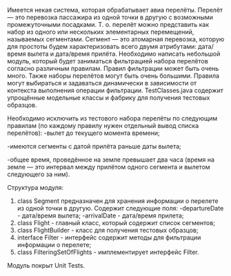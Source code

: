 Имеется некая система, которая обрабатывает авиа перелёты. Перелёт — это перевозка пассажира из одной точки в другую с возможными промежуточными посадками. Т. о. перелёт можно представить как набор из одного или нескольких элементарных перемещений, называемых сегментами. Сегмент — это атомарная перевозка, которую для простоты будем характеризовать всего двумя атрибутами: дата/время вылета и дата/время прилёта. Необходимо написать небольшой модуль, который будет заниматься фильтрацией набора перелётов согласно различным правилам. Правил фильтрации может быть очень много. Также наборы перелётов могут быть очень большими. Правила могут выбираться и задаваться динамически в зависимости от контекста выполнения операции фильтрации. 
 TestClasses.java содержит упрощённые модельные классы и фабрику для получения тестовых образцов.
 
 Необходимо исключить из тестового набора перелёты по следующим правилам (по каждому правилу нужен отдельный вывод списка перелётов):
 -вылет до текущего момента времени;
 
-имеются сегменты с датой прилёта раньше даты вылета;

-общее время, проведённое на земле превышает два часа (время на земле — это интервал между прилётом одного сегмента и вылетом следующего за ним).

Структура модуля:
1) class Segment предназначен для хранения информации о перелете из одной точки в другую. Содержит следующие поля:
 -departureDate - дата/время вылета; -arrivalDate - дата/время прилета;
2) class Flight - главный класс, который содержит список сегментов;
3) class FlightBuilder - класс для получения тестовых образцов;
4) interface Filter - интерфейс содержит методы для фильтрации информации о перелете;
5) class FilteringSetOfFlights - имплементирует интерфейс Filter.

Модуль покрыт Unit Tests.
